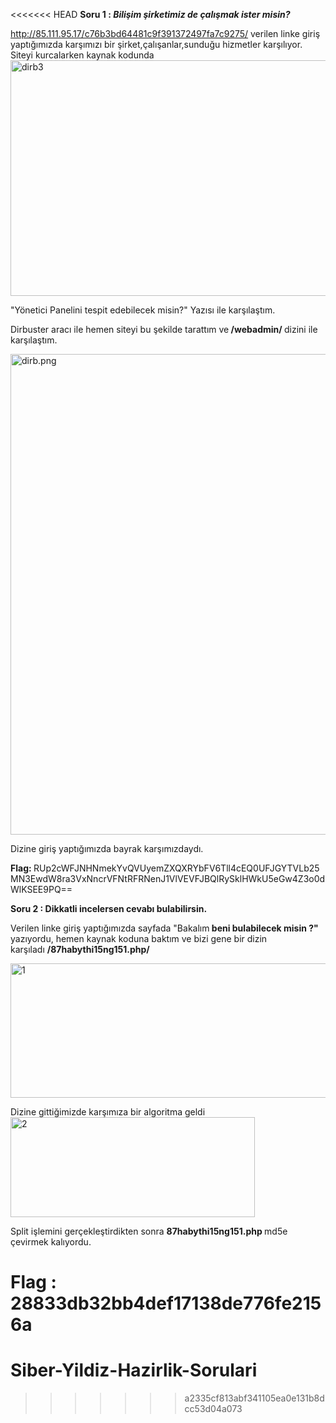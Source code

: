 <<<<<<< HEAD
<strong>Soru 1 : </strong><em><strong>Bilişim şirketimiz de çalışmak ister misin?</strong></em>

http://85.111.95.17/c76b3bd64481c9f391372497fa7c9275/ verilen linke giriş yaptığımızda karşımızı bir şirket,çalışanlar,sunduğu hizmetler karşılıyor. Siteyi kurcalarken kaynak kodunda<img class="alignnone size-full wp-image-84" src="https://dogagelisli.files.wordpress.com/2019/01/dirb3.png" alt="dirb3" width="971" height="377" />

"Yönetici Panelini tespit edebilecek misin?" Yazısı ile karşılaştım.

Dirbuster aracı ile hemen siteyi bu şekilde tarattım ve<strong> /webadmin/ </strong>dizini ile karşılaştım.

<img class="alignnone size-full wp-image-87" src="https://dogagelisli.files.wordpress.com/2019/01/dirb.png" alt="dirb.png" width="891" height="769" />

Dizine giriş yaptığımızda bayrak karşımızdaydı.

<strong>Flag: </strong>RUp2cWFJNHNmekYvQVUyemZXQXRYbFV6Tll4cEQ0UFJGYTVLb25MN3EwdW8ra3VxNncrVFNtRFRNenJ1VlVEVFJBQlRySklHWkU5eGw4Z3o0dWlKSEE9PQ==

<strong>Soru 2 : Dikkatli incelersen cevabı bulabilirsin.</strong>

Verilen linke giriş yaptığımızda sayfada "Bakalım<strong> beni bulabilecek misin ?"</strong>  yazıyordu, hemen kaynak koduna baktım ve bizi gene bir dizin karşıladı <strong>/87habythi15ng151.php/</strong>

<img class="alignnone size-full wp-image-85" src="https://dogagelisli.files.wordpress.com/2019/01/1.png" alt="1" width="727" height="215" />

Dizine gittiğimizde karşımıza bir algoritma geldi <img class="alignnone size-full wp-image-86" src="https://dogagelisli.files.wordpress.com/2019/01/2.png" alt="2" width="391" height="160" />

Split işlemini gerçekleştirdikten sonra <strong>87habythi15ng151.php </strong>md5e çevirmek kalıyordu.

<strong>Flag : 28833db32bb4def17138de776fe2156a</strong>
=======
# Siber-Yildiz-Hazirlik-Sorulari
>>>>>>> a2335cf813abf341105ea0e131b8dcc53d04a073

